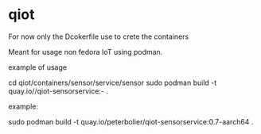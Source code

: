 # qiot

For now only the Dcokerfile use to crete the containers

Meant for usage non fedora IoT using podman.

example of usage

cd qiot/containers/sensor/service/sensor
sudo podman build -t quay.io/<usrname>/qiot-sensorservice:<version>-<architecture> .

example:

sudo podman build -t quay.io/peterbolier/qiot-sensorservice:0.7-aarch64 .


